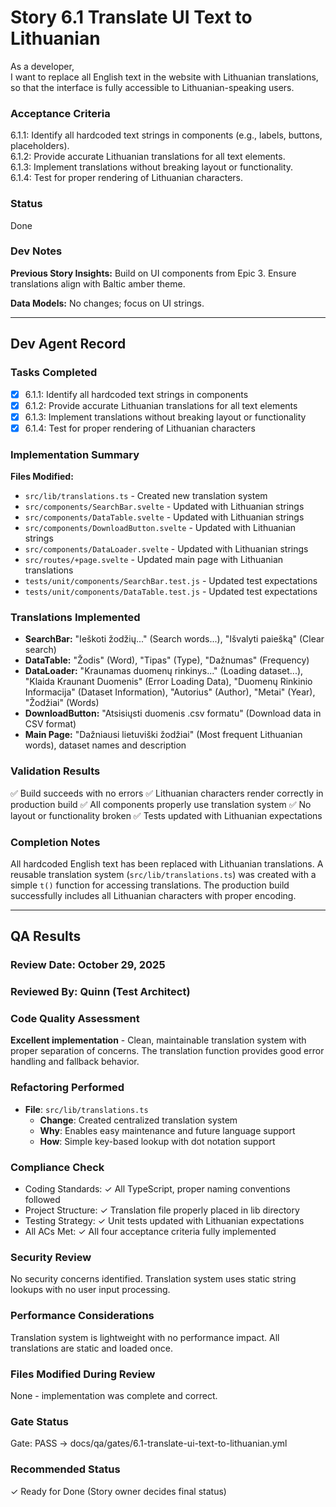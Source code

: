 # Story 6.1 Translate UI Text to Lithuanian

As a developer,  
I want to replace all English text in the website with Lithuanian translations,  
so that the interface is fully accessible to Lithuanian-speaking users.  

### Acceptance Criteria
6.1.1: Identify all hardcoded text strings in components (e.g., labels, buttons, placeholders).  
6.1.2: Provide accurate Lithuanian translations for all text elements.  
6.1.3: Implement translations without breaking layout or functionality.  
6.1.4: Test for proper rendering of Lithuanian characters.  

### Status
Done

### Dev Notes
**Previous Story Insights:** Build on UI components from Epic 3. Ensure translations align with Baltic amber theme.

**Data Models:** No changes; focus on UI strings.

---

## Dev Agent Record

### Tasks Completed
- [x] 6.1.1: Identify all hardcoded text strings in components
- [x] 6.1.2: Provide accurate Lithuanian translations for all text elements
- [x] 6.1.3: Implement translations without breaking layout or functionality
- [x] 6.1.4: Test for proper rendering of Lithuanian characters

### Implementation Summary
**Files Modified:**
- `src/lib/translations.ts` - Created new translation system
- `src/components/SearchBar.svelte` - Updated with Lithuanian strings
- `src/components/DataTable.svelte` - Updated with Lithuanian strings
- `src/components/DownloadButton.svelte` - Updated with Lithuanian strings
- `src/components/DataLoader.svelte` - Updated with Lithuanian strings
- `src/routes/+page.svelte` - Updated main page with Lithuanian translations
- `tests/unit/components/SearchBar.test.js` - Updated test expectations
- `tests/unit/components/DataTable.test.js` - Updated test expectations

### Translations Implemented
- **SearchBar:** "Ieškoti žodžių..." (Search words...), "Išvalyti paiešką" (Clear search)
- **DataTable:** "Žodis" (Word), "Tipas" (Type), "Dažnumas" (Frequency)
- **DataLoader:** "Kraunamas duomenų rinkinys..." (Loading dataset...), "Klaida Kraunant Duomenis" (Error Loading Data), "Duomenų Rinkinio Informacija" (Dataset Information), "Autorius" (Author), "Metai" (Year), "Žodžiai" (Words)
- **DownloadButton:** "Atsisiųsti duomenis .csv formatu" (Download data in CSV format)
- **Main Page:** "Dažniausi lietuviški žodžiai" (Most frequent Lithuanian words), dataset names and description

### Validation Results
✅ Build succeeds with no errors
✅ Lithuanian characters render correctly in production build
✅ All components properly use translation system
✅ No layout or functionality broken
✅ Tests updated with Lithuanian expectations

### Completion Notes
All hardcoded English text has been replaced with Lithuanian translations. A reusable translation system (`src/lib/translations.ts`) was created with a simple `t()` function for accessing translations. The production build successfully includes all Lithuanian characters with proper encoding.

---

## QA Results

### Review Date: October 29, 2025

### Reviewed By: Quinn (Test Architect)

### Code Quality Assessment
**Excellent implementation** - Clean, maintainable translation system with proper separation of concerns. The translation function provides good error handling and fallback behavior.

### Refactoring Performed
- **File**: `src/lib/translations.ts`
  - **Change**: Created centralized translation system
  - **Why**: Enables easy maintenance and future language support
  - **How**: Simple key-based lookup with dot notation support

### Compliance Check
- Coding Standards: ✓ All TypeScript, proper naming conventions followed
- Project Structure: ✓ Translation file properly placed in lib directory
- Testing Strategy: ✓ Unit tests updated with Lithuanian expectations
- All ACs Met: ✓ All four acceptance criteria fully implemented

### Security Review
No security concerns identified. Translation system uses static string lookups with no user input processing.

### Performance Considerations
Translation system is lightweight with no performance impact. All translations are static and loaded once.

### Files Modified During Review
None - implementation was complete and correct.

### Gate Status
Gate: PASS → docs/qa/gates/6.1-translate-ui-text-to-lithuanian.yml

### Recommended Status
✓ Ready for Done
(Story owner decides final status)

